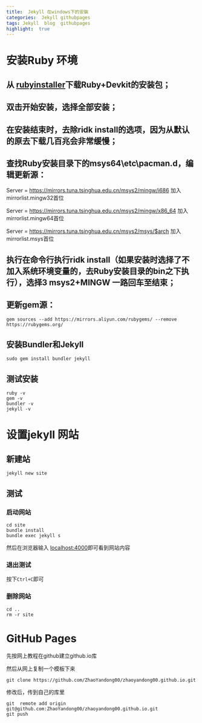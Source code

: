 ```yaml
---
title:  Jekyll 在windows下的安裝
categories:  Jekyll githubpages
tags: Jekyll  blog  githubpages
highlight:  true
---
```

#   安装Ruby 环境

## 从 [rubyinstaller](https://rubyinstaller.org/downloads/)下载Ruby+Devkit的安装包；

## 双击开始安装，选择全部安装；

## 在安装结束时，去除ridk install的选项，因为从默认的原去下载几百兆会非常缓慢；

## 查找Ruby安装目录下的msys64\etc\pacman.d，编辑更新源：

Server = https://mirrors.tuna.tsinghua.edu.cn/msys2/mingw/i686 加入mirrorlist.mingw32首位

Server = https://mirrors.tuna.tsinghua.edu.cn/msys2/mingw/x86_64 加入mirrorlist.mingw64首位

Server = https://mirrors.tuna.tsinghua.edu.cn/msys2/msys/$arch 加入mirrorlist.msys首位

## 执行在命令行执行ridk install（如果安装时选择了不加入系统环境变量的，去Ruby安装目录的bin之下执行），选择3 msys2+MINGW 一路回车至结束；

## 更新gem源：
`
gem sources --add https://mirrors.aliyun.com/rubygems/ --remove https://rubygems.org/
`

## 安装Bundler和Jekyll
`
sudo gem install bundler jekyll
`

## 测试安装
```
ruby -v
gem -v
bundler -v
jekyll -v
 ```

# 设置jekyll 网站
## 新建站
`jekyll new site`
## 测试
### 启动网站
```
cd site
bundle install
bundle exec jekyll s
```

然后在浏览器输入 [localhost:4000](http://localhost:4000/)即可看到网站内容
### 退出测试
按下`Ctrl+C`即可
### 删除网站
```
cd ..
rm -r site
```

#  GitHub Pages
先按网上教程在github建立github.io库

然后从网上复制一个模板下来
```git
git clone https://github.com/ZhaoYandong00/zhaoyandong00.github.io.git
``` 
修改后，传到自己的库里
```git
git  remote add origin git@github.com:ZhaoYandong00/zhaoyandong00.github.io.git
git push
```
